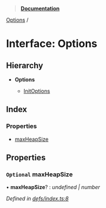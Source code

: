 > **[Documentation](../README.md)**

[Options](options.md) /

# Interface: Options

## Hierarchy

* **Options**

  * [InitOptions](initoptions.md)

## Index

### Properties

* [maxHeapSize](options.md#optional-maxheapsize)

## Properties

### `Optional` maxHeapSize

• **maxHeapSize**? : *undefined | number*

*Defined in [defs/index.ts:8](https://github.com/badbatch/cachemap/blob/52c713b/packages/map/src/defs/index.ts#L8)*